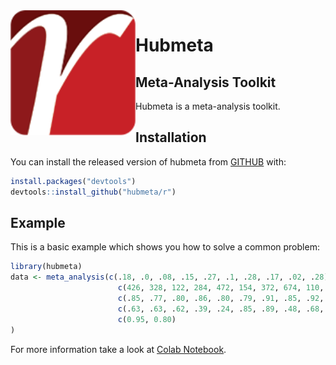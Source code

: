 
<img width="200" src="man/figures/hubmeta-logo.png?raw=TRUE" alt="hubmeta logo" align="left">

# Hubmeta
## Meta-Analysis Toolkit

<!-- badges: start -->
<!-- badges: end -->

Hubmeta is a meta-analysis toolkit.

## Installation

You can install the released version of hubmeta from [GITHUB](https://github.com/hubmeta/R) with:

``` r
install.packages("devtools")
devtools::install_github("hubmeta/r")
```

## Example

This is a basic example which shows you how to solve a common problem:

``` r
library(hubmeta)
data <- meta_analysis(c(.18, .0, .08, .15, .27, .1, .28, .17, .02, .28),
                        c(426, 328, 122, 284, 472, 154, 372, 674, 110, 116),
                        c(.85, .77, .80, .86, .80, .79, .91, .85, .92, .85),
                        c(.63, .63, .62, .39, .24, .85, .89, .48, .68, .84),
                        c(0.95, 0.80)
)
```

For more information take a look at [Colab Notebook](https://colab.research.google.com/drive/1QGum1FMfX441dowIU_b-anHJIrkcItHV?usp=sharing).

